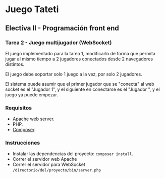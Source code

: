 # Juego Tateti
## Electiva II - Programación front end

### Tarea 2 - Juego multijugador (WebSocket)

El juego implementado para la tarea 1, modificarlo de forma que permita jugar al mismo tiempo a 2 jugadores conectados desde 2 navegadores distintos.

El juego debe soportar solo 1 juego a la vez, por solo 2 jugadores.

El sistema puede asumir que el primer jugador que se "conecta" al web socket es el "Jugador 1", y el siguiente en conectarse es el "Jugador ", y el juego ya puede empezar.

### Requisitos
- Apache web server.
- PHP.
- [Composer](http://getcomposer.org).

### Instrucciones
- Instalar las dependencias del proyecto: `composer install`.
- Correr el servidor web Apache
- Correr el servidor para WebSocket `/directorio/del/proyecto/bin/server.php`
